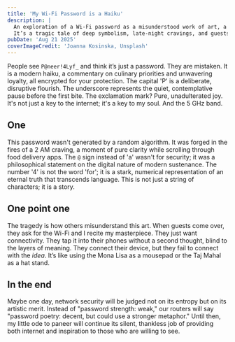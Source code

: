 ```yaml
---
title: 'My Wi-Fi Password is a Haiku'
description: |
  An exploration of a Wi-Fi password as a misunderstood work of art, a modern haiku of our times.
  It’s a tragic tale of deep symbolism, late-night cravings, and guests who just want the internet.
pubDate: 'Aug 21 2025'
coverImageCredit: 'Joanna Kosinska, Unsplash'
---
```


People see `P@neer!4Lyf_` and think it’s just a password. They are mistaken. It is a modern haiku, a commentary on culinary priorities and unwavering loyalty, all encrypted for your protection. The capital 'P' is a deliberate, disruptive flourish. The underscore represents the quiet, contemplative pause before the first bite. The exclamation mark? Pure, unadulterated joy. It's not just a key to the internet; it's a key to my soul. And the 5 GHz band.

## One

This password wasn't generated by a random algorithm. It was forged in the fires of a 2 AM craving, a moment of pure clarity while scrolling through food delivery apps. The `@` sign instead of 'a' wasn't for security; it was a philosophical statement on the digital nature of modern sustenance. The number '4' is not the word 'for'; it is a stark, numerical representation of an eternal truth that transcends language. This is not just a string of characters; it is a story.

## One point one

The tragedy is how others misunderstand this art. When guests come over, they ask for the Wi-Fi and I recite my masterpiece. They just want connectivity. They tap it into their phones without a second thought, blind to the layers of meaning. They connect their device, but they fail to connect with the _idea_. It’s like using the Mona Lisa as a mousepad or the Taj Mahal as a hat stand.

## In the end

Maybe one day, network security will be judged not on its entropy but on its artistic merit. Instead of "password strength: weak," our routers will say "password poetry: decent, but could use a stronger metaphor." Until then, my little ode to paneer will continue its silent, thankless job of providing both internet and inspiration to those who are willing to see.
